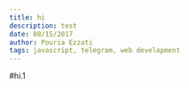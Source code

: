 ```yaml
---
title: hi
description: test
date: 08/15/2017
author: Pouria Ezzati
tags: javascript, telegram, web development
---
```


#hi.1

